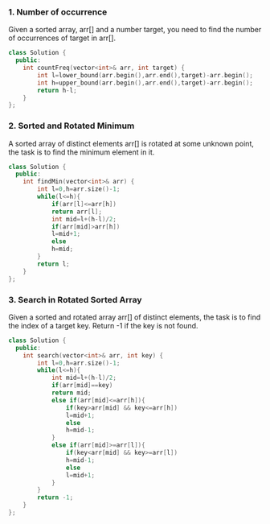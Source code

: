 ### 1. Number of occurrence
Given a sorted array, arr[] and a number target, you need to find the number of occurrences of target in arr[].  

```cpp
class Solution {
  public:
    int countFreq(vector<int>& arr, int target) {
        int l=lower_bound(arr.begin(),arr.end(),target)-arr.begin();
        int h=upper_bound(arr.begin(),arr.end(),target)-arr.begin();
        return h-l;
    }
};
```

### 2. Sorted and Rotated Minimum
A sorted array of distinct elements arr[] is rotated at some unknown point, the task is to find the minimum element in it. 

```cpp
class Solution {
  public:
    int findMin(vector<int>& arr) {
        int l=0,h=arr.size()-1;
        while(l<=h){
            if(arr[l]<=arr[h])
            return arr[l];
            int mid=l+(h-l)/2;
            if(arr[mid]>arr[h])
            l=mid+1;
            else
            h=mid;
        }
        return l;
    }
};
```

### 3. Search in Rotated Sorted Array
Given a sorted and rotated array arr[] of distinct elements, the task is to find the index of a target key. Return -1 if the key is not found.

```cpp
class Solution {
  public:
    int search(vector<int>& arr, int key) {
        int l=0,h=arr.size()-1;
        while(l<=h){
            int mid=l+(h-l)/2;
            if(arr[mid]==key)
            return mid;
            else if(arr[mid]<=arr[h]){
                if(key>arr[mid] && key<=arr[h])
                l=mid+1;
                else
                h=mid-1;
            }
            else if(arr[mid]>=arr[l]){
                if(key<arr[mid] && key>=arr[l])
                h=mid-1;
                else
                l=mid+1;
            }
        }
        return -1;
    }
};
```
